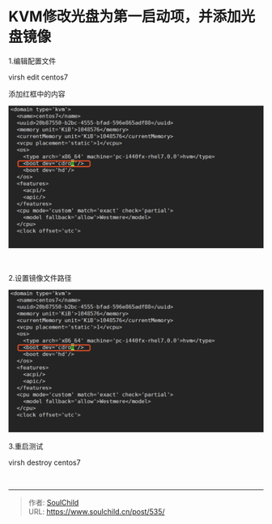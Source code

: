 # KVM修改光盘为第一启动项，并添加光盘镜像

<!--more-->
1.编辑配置文件

virsh edit centos7

添加红框中的内容

<img src="images/40c003b8a54a8fb5897b3901a493baed.png" />

&nbsp;

2.设置镜像文件路径

<img src="images/40c003b8a54a8fb5897b3901a493baed.png" />

3.重启测试

virsh destroy centos7

&nbsp;


---

> 作者: [SoulChild](https://www.soulchild.cn)  
> URL: https://www.soulchild.cn/post/535/  

